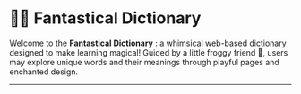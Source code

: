 # 🧚‍♀️ Fantastical Dictionary 

Welcome to the **Fantastical Dictionary** : a whimsical web-based dictionary designed to make learning magical! Guided by a little froggy friend 🐸, users may explore unique words and their meanings through playful pages and enchanted design.

---
